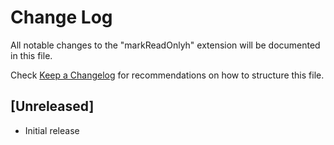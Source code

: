 # Change Log

All notable changes to the "markReadOnlyh" extension will be documented in this file.

Check [Keep a Changelog](http://keepachangelog.com/) for recommendations on how to structure this file.

## [Unreleased]

- Initial release